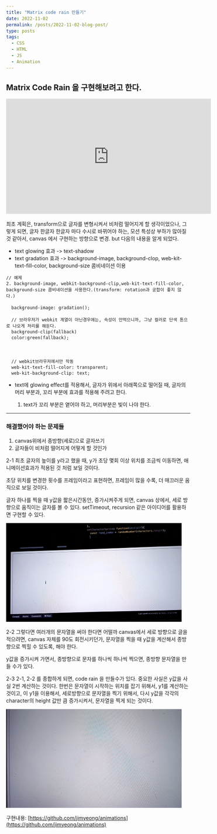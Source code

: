 ```yaml
---
title: "Matrix code rain 만들기"
date: 2022-11-02
permalink: /posts/2022-11-02-blog-post/
type: posts
tags:
  - CSS
  - HTML
  - JS
  - Animation
---
```


## Matrix Code Rain 을 구현해보려고 한다.

<iframe width="560" height="315" src="https://www.youtube.com/embed/rpWrtXyEAN0" title="YouTube video player" frameborder="0" allow="accelerometer; autoplay; clipboard-write; encrypted-media; gyroscope; picture-in-picture" allowfullscreen></iframe>

최초 계획은, transform으로 글자를 변형시켜서 비처럼 떨어지게 할 생각이었으나, 그렇게 되면, 글자 한글자 한글자 마다 수시로 바뀌어야 하는, 모션 특성상 부하가 많아질 것 같아서, canvas 에서 구현하는 방향으로 변경.
but 다음의 내용을 알게 되었다.

- text glowing 효과 -> text-shadow
- text gradation 효과 -> background-image, background-clop, web-kit-text-fill-color, background-size 콤비네이션 이용

```
// 예제
2. background-image, webkit-background-clip,web-kit-text-fill-color, background-size 콤비네이션을 사용한다.(transform: rotation과 궁합이 좋지 않다.)

  background-image: gradation();

  // 브라우저가 webkit 계열이 아닌경우에는, 속성이 안먹으니까, 그냥 컬러로 단색 톤으로 나오게 처리를 해둔다.
  background-clip(fallback)
  color:green(fallback);



  // webkit브라우저에서만 작동
  web-kit-text-fill-color: transparent;
  web-kit-background-clip: text;
```

- text에 glowing effect를 적용해서, 글자가 위에서 아래쪽으로 떨어질 때, 글자의 머리 부분과, 꼬리 부분에 효과를 적용해 주려고 한다.

  1. text가 꼬리 부분은 옅어야 하고, 머리부분은 빛이 나야 한다.

---

### 해결했어야 하는 문제들

1. canvas위에서 종방향(세로)으로 글자쓰기
2. 글자들이 비처럼 떨어지게 어떻게 할 것인가

2-1
최초 글자의 높이를 y라고 했을 때, y가 초당 몇회 이상 위치를 조금씩 이동하면, 애니메이션효과가 적용된 것 처럼 보일 것이다.

초당 위치를 변경한 횟수를 프레임이라고 표현하면, 프레임이 많을 수록, 더 매끄러운 움직으로 보일 것이다.

글자 하나를 찍을 때 y값을 짧은시간동안, 증가시켜주게 되면, canvas 상에서, 세로 방향으로 움직이는 글자를 볼 수 있다.
setTimeout, recursion 같은 아이디어를 활용하면 구현할 수 있다.

![예시](/assets/images/code_rain2.gif)

2-2
그렇다면 여러개의 문자열을 써야 한다면 어떨까
canvas에서 세로 방향으로 글을 적으려면, canvas 자체를 90도 회전시키던가, 문자열을 찍을 때 y값을 계산해서 종방향으로 찍힐 수 있도록, 해야 한다.

y값을 증가시켜 가면서, 종방향으로 문자를 하나씩 하나씩 찍으면, 종방향 문자열을 만들 수가 있다.

2-3
2-1, 2-2 를 종합하게 되면,
code rain 을 만들수가 있다.
중요한 사실은 y값을 사실 2번 계산하는 것이다.
한번은 문자열이 시작하는 위치를 잡기 위해서, y1를 계산하는 것이고, 이 y1을 이용해서, 세로방향으로 문자열을 찍기 위해서, 다시 y값을 각각의 character의 height 값만 큼 증가시켜서, 문자열을 찍게 되는 것이다.

![예시](/assets/images/code_rain_1.gif)

구현내용: [https://github.com/jimyeong/animations](https://github.com/jimyeong/animations)
